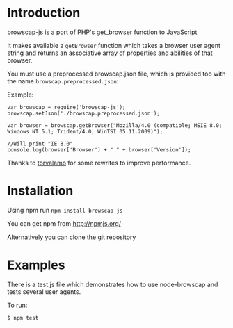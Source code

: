 # Introduction

browscap-js is a port of PHP's get_browser function to JavaScript

It makes available a `getBrowser` function which takes a browser user agent string
and returns an associative array of properties and abilities of that browser.

You must use a preprocessed browscap.json file, which is provided too with the name `browscap.preprocessed.json`:

Example:

	var browscap = require('browscap-js');
	browscap.setJson('./browscap.preprocessed.json');

	var browser = browscap.getBrowser("Mozilla/4.0 (compatible; MSIE 8.0; Windows NT 5.1; Trident/4.0; WinTSI 05.11.2009)");

	//Will print "IE 8.0"
	console.log(browser['Browser'] + " " + browser['Version']);

Thanks to [torvalamo](http://github.com/torvalamo) for some rewrites to
improve performance.

# Installation

Using npm run `npm install browscap-js`

You can get npm from http://npmjs.org/

Alternatively you can clone the git repository

# Examples

There is a test.js file which demonstrates how to use node-browscap and tests
several user agents.

To run:

	$ npm test

